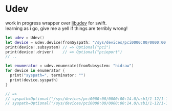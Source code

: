 # Udev

work in progress wrapper over [libudev](http://www.freedesktop.org/software/systemd/man/libudev.html) for swift.   
learning as i go, give me a yell if things are terribly wrong!

```swift
let udev = Udev()
let device = udev.device(fromSyspath: "/sys/devices/pci0000:00/0000:00:01.0")
print(device!.subsystem) // => Optional("pci")
print(device!.driver)    // => Optional("pcieport")
// ..

let enumerator = udev.enumerate(fromSubsystem: "hidraw")
for device in enumerator {
  print("syspath=", terminator: "")
  print(device.syspath)
}

// =>
// syspath=Optional("/sys/devices/pci0000:00/0000:00:14.0/usb1/1-12/1-12:1.0/0003:05AC:0262.0001/hidraw/hidraw0")
// syspath=Optional("/sys/devices/pci0000:00/0000:00:14.0/usb1/1-12/1-12:1.1/0003:05AC:0262.0002/hidraw/hidraw1")
```
